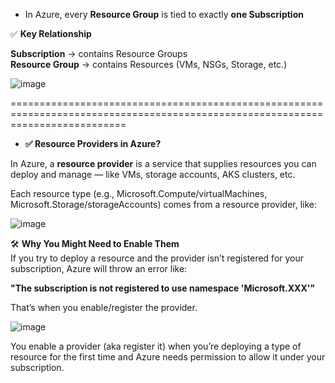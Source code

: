 * In Azure, every **Resource Group** is tied to exactly **one Subscription** <br/>

✅ **Key Relationship** <br/>

**Subscription** → contains Resource Groups <br/>
**Resource Group** → contains Resources (VMs, NSGs, Storage, etc.) <br/>

![image](https://github.com/user-attachments/assets/47909198-2455-4f6c-b12d-e5d929116b6e)  <br/>

================================================================================================================================

* **✅ Resource Providers in Azure?** <br/>

In Azure, a **resource provider** is a service that supplies resources you can deploy and manage — like VMs, storage accounts, AKS clusters, etc. <br/>

Each resource type (e.g., Microsoft.Compute/virtualMachines, Microsoft.Storage/storageAccounts) comes from a resource provider, like: <br/>

![image](https://github.com/user-attachments/assets/7a80ff4e-e805-47f1-aa7b-56bf33e041af) <br/>

🛠️ **Why You Might Need to Enable Them** <br/>
If you try to deploy a resource and the provider isn’t registered for your subscription, Azure will throw an error like: <br/>

**"The subscription is not registered to use namespace 'Microsoft.XXX'"** <br/>

That’s when you enable/register the provider. <br/>

![image](https://github.com/user-attachments/assets/cd32f2eb-afe0-49c2-869b-561af35e22f6) <br/>

You enable a provider (aka register it) when you’re deploying a type of resource for the first time and Azure needs permission to allow it under your subscription. <br/>











